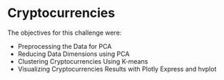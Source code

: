 # Cryptocurrencies

The objectives for this challenge were: 
- Preprocessing the Data for PCA
- Reducing Data Dimensions using PCA
- Clustering Cryptocurrencies Using K-means
- Visualizing Cryptocurrencies Results with Plotly Express and hvplot
